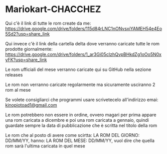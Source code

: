 # Mariokart-CHACCHEZ
Qui c'è il link di tutte le rom create da me: https://drive.google.com/drive/folders/115d84rLNC1nONvsxiYAMEH54e4Eo5Sd2?usp=share_link

Qui invece c'è il link della cartella delta dove verranno caricate tutte le rom prodotte giornalmente: https://drive.google.com/drive/folders/1_ar3Gi05cIzhQvpBHkdZg1oOo5N0xyFK?usp=share_link

Le rom ufficiali del mese verranno caricate qui su GitHub nella sezione releases

Le rom non verranno caricate regolarmente ma sicuramente usciranno 2 rom al mese

Se volete consigliarci che programmi usare scrivetecelo all'indirizzo emai: kinopiotoad1@gmail.com

Le rom potrebbero non essere in ordine, ovvero magari per prima appare una rom caricata a dicembre e poi una rom caricata a gennaio, quindi guardate sempre la data di pubblicazione che è scritta nel titolo della rom

Le rom che al posto di avere come scirtta: LA ROM DEL GIORNO: DD/MM/YY, hanno: LA ROM DEL MESE: DD/MM/YY, vuol dire che quella rom sarà l'ultima caricata in quel mese
